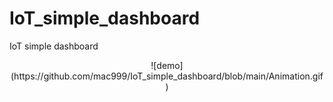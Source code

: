 # IoT_simple_dashboard
IoT simple dashboard

<div style="text-align:center">
![demo](https://github.com/mac999/IoT_simple_dashboard/blob/main/Animation.gif)
</div>
